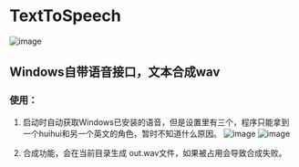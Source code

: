 # TextToSpeech

![image](https://user-images.githubusercontent.com/43232763/173249210-be7fd0e0-21e9-421c-8629-844fe13b2392.png)

## Windows自带语音接口，文本合成wav
###    使用：

1. 启动时自动获取Windows已安装的语音，但是设置里有三个，程序只能拿到一个huihui和另一个英文的角色，暂时不知道什么原因。
       ![image](https://user-images.githubusercontent.com/43232763/173248933-8762b728-1b21-4bdb-abe6-6794e218b2e6.png)         ![image](https://user-images.githubusercontent.com/43232763/173248995-4273d4b6-b9da-4a68-87e9-dae59663e63c.png)
       
   
2. 合成功能，会在当前目录生成 out.wav文件，如果被占用会导致合成失败。
